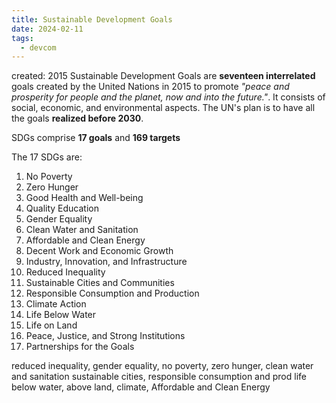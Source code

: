 ```yaml
---
title: Sustainable Development Goals
date: 2024-02-11
tags:
  - devcom
---
```

created: 2015 
Sustainable Development Goals are **seventeen interrelated** goals created by the United Nations in 2015 to promote *"peace and prosperity for people and the planet, now and into the future."*. It consists of social, economic, and environmental aspects. The UN's plan is to have all the goals **realized before 2030**. 

SDGs comprise **17 goals** and **169 targets**

The 17 SDGs are:
1. No Poverty
2. Zero Hunger
3. Good Health and Well-being
4. Quality Education
5. Gender Equality
6. Clean Water and Sanitation
7. Affordable and Clean Energy
8. Decent Work and Economic Growth
9. Industry, Innovation, and Infrastructure
10. Reduced Inequality
11. Sustainable Cities and Communities
12. Responsible Consumption and Production
13. Climate Action
14. Life Below Water
15. Life on Land
16. Peace, Justice, and Strong Institutions
17. Partnerships for the Goals

 reduced inequality, gender equality, 
 no poverty, zero hunger, clean water and sanitation
 sustainable cities, responsible consumption and prod 
 life below water, above land, climate, Affordable and Clean Energy
 